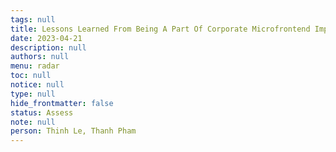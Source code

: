```yaml
---
tags: null
title: Lessons Learned From Being A Part Of Corporate Microfrontend Implementation
date: 2023-04-21
description: null
authors: null
menu: radar
toc: null
notice: null
type: null
hide_frontmatter: false
status: Assess
note: null
person: Thinh Le, Thanh Pham
---
```


